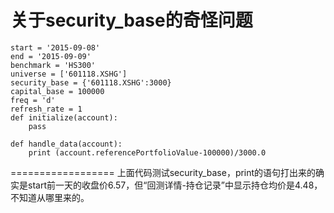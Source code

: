 # 关于security_base的奇怪问题

	start = '2015-09-08'
	end = '2015-09-09'
	benchmark = 'HS300'
	universe = ['601118.XSHG'] 
	security_base = {'601118.XSHG':3000}
	capital_base = 100000
	freq = 'd'
	refresh_rate = 1 
	def initialize(account): 
    	pass
	
	def handle_data(account): 
    	print (account.referencePortfolioValue-100000)/3000.0
==================
上面代码测试security_base，print的语句打出来的确实是start前一天的收盘价6.57，但“回测详情-持仓记录”中显示持仓均价是4.48，不知道从哪里来的。
